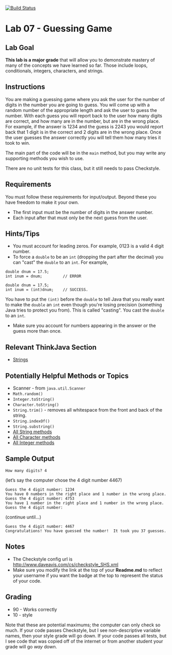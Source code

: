 [![Build Status](https://travis-ci.com/StratfordHS-CS2/lab-07-guessing-game-username.svg)](https://travis-ci.com/StratfordHS-CS2/lab-07-guessing-game-username)

# Lab 07 - Guessing Game

## Lab Goal
**This lab is a major grade** that will allow you to demonstrate mastery of many of the concepts we have learned so far.  Those include loops, conditionals, integers, characters, and strings.

## Instructions
You are making a guessing game where you ask the user for the number of digits in the number you are going to guess.  You will come up with a random number of the appropriate length and ask the user to guess the number.  With each guess you will report back to the user how many digits are correct, and how many are in the number, but are in the wrong place.  For example, if the answer is 1234 and the guess is 2243 you would report back that 1 digit is in the correct and 2 digits are in the wrong place.  Once the user guesses the answer correctly you will tell them how many tries it took to win.

The main part of the code will be in the `main` method, but you may write any supporting methods you wish to use.

There are no unit tests for this class, but it still needs to pass Checkstyle.

## Requirements
You must follow these requirements for input/output.  Beyond these you have freedom to make it your own.
* The first input must be the number of digits in the answer number.
* Each input after that must only be the next guess from the user.

## Hints/Tips
* You must account for leading zeros.  For example, 0123 is a valid 4 digit number.
* To force a `double` to be an `int` (dropping the part after the decimal) you can "cast" the `double` to an `int`.  For example,
```
double dnum = 17.5;
int inum = dnum;         // ERROR
```
```
double dnum = 17.5;
int inum = (int)dnum;    // SUCCESS.
```
You have to put the `(int)` before the `double` to tell Java that you really want to make the `double` an `int` even though you're losing precision (something Java tries to protect you from).  This is called "casting".  You cast the `double` to an `int`.
* Make sure you account for numbers appearing in the answer or the guess more than once.

## Relevant ThinkJava Section
* [Strings](http://greenteapress.com/thinkjava6/html/thinkjava6010.html)

## Potentially Helpful Methods or Topics
* Scanner - from `java.util.Scanner`
* `Math.random()`
* `Integer.toString()`
* `Character.toString()`
* `String.trim()` - removes all whitespace from the front and back of the string.
* `String.indexOf()`
* `String.substring()`
* [All String methods](https://docs.oracle.com/javase/8/docs/api/java/lang/String.html)
* [All Character methods](https://docs.oracle.com/javase/8/docs/api/java/lang/Character.html)
* [All Integer methods](https://docs.oracle.com/javase/8/docs/api/java/lang/Integer.html)

## Sample Output
```
How many digits? 4
```
(let’s say the computer chose the 4 digit number 4467)
```
Guess the 4 digit number: 1234
You have 0 numbers in the right place and 1 number in the wrong place.
Guess the 4 digit number: 4753
You have 1 number in the right place and 1 number in the wrong place.
Guess the 4 digit number:
```
(continue until…)
```
Guess the 4 digit number: 4467
Congratulations! You have guessed the number!  It took you 37 guesses.
```

## Notes
* The Checkstyle config url is http://www.daveavis.com/cs/checkstyle_SHS.xml
* Make sure you modify the link at the top of your **Readme.md** to reflect your username if you want the badge at the top to represent the status of your code.

## Grading
* 90 - Works correctly
* 10 - style

Note that these are potential maximums; the computer can only check so much.  If your code passes Checkstyle, but I see non-descriptive variable names, then your style grade will go down.  If your code passes all tests, but I see code that was copied off of the internet or from another student your grade will go *way* down.

